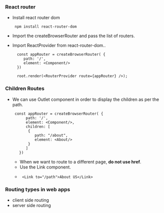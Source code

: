 ### React router

- Install react router dom

    ```
     npm install react-router-dom
    ```
- Import the createBrowserRouter and pass the list of routers.
- Import ReactProvider from react-router-dom..
 
   ```
     const appRouter = createBrowserRouter( {
        path: '/',
        element: <Component/>
     })

     root.render(<RouterProvider route={appRouter} />);
   ```

### Children Routes

- We can use Outlet component in order to display the children as per the path.

  ```
   const appRouter = createBrowserRouter( {
        path: '/',
        element: <Component/>,
        children: [
         {
            path: "/about",
            element: <About/>
         }
        ]
     })
   ```

   - When we want to route to a different page, **do not use href**.
   - Use the Link component.
   -  ```
       <Link to="/path">About US</Link>
      ```

### Routing types in web apps

- client side routing
- server side routing
